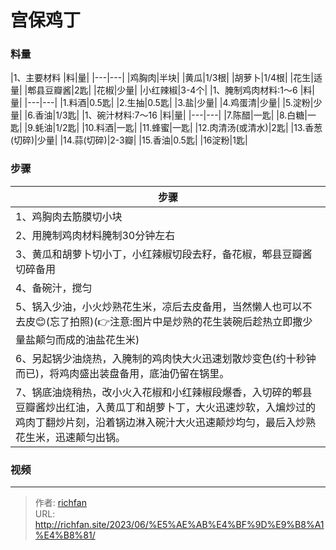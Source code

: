 # 宫保鸡丁


### 料量
|1、主要材料
|料|量|
|---|---|
|鸡胸肉|半块|
|黄瓜|1/3根|
|胡萝卜|1/4根|
|花生|适量|
|郫县豆瓣酱|2匙|
|花椒|少量|
|小红辣椒|3-4个|
|1、腌制鸡肉材料:1～6
|料|量|
|---|---|
|1.料酒|0.5匙|
|2.生抽|0.5匙|
|3.盐|少量|
|4.鸡蛋清|少量|
|5.淀粉|少量|
|6.香油|1/3匙|
|1、碗汁材料:7～16
|料|量|
|---|---|
|7.陈醋|一匙|
|8.白糖|一匙|
|9.蚝油|1/2匙|
|10.料酒|一匙|
|11.蜂蜜|一匙|
|12.肉清汤(或清水)|2匙|
|13.香葱(切碎)|少量|
|14.蒜(切碎)|2-3瓣|
|15.香油|0.5匙|
|16淀粉|1匙|

### 步骤

|步骤|
|---|
|1、鸡胸肉去筋膜切小块|
|2、用腌制鸡肉材料腌制30分钟左右|
|3、黄瓜和胡萝卜切小丁，小红辣椒切段去籽，备花椒，郫县豆瓣酱切碎备用|
|4、备碗汁，搅匀|
|5、锅入少油，小火炒熟花生米，凉后去皮备用，当然懒人也可以不去皮😊(忘了拍照)(👉注意:图片中是炒熟的花生装碗后趁热立即撒少量盐颠匀而成的油盐花生米)|
|6、另起锅少油烧热，入腌制的鸡肉快大火迅速划散炒变色(约十秒钟而已)，将鸡肉盛出装盘备用，底油仍留在锅里。|
|7、锅底油烧稍热，改小火入花椒和小红辣椒段爆香，入切碎的郫县豆瓣酱炒出红油，入黄瓜丁和胡萝卜丁，大火迅速炒软，入煸炒过的鸡肉丁翻炒片刻，沿着锅边淋入碗汁大火迅速颠炒均匀，最后入炒熟花生米，迅速颠匀出锅。|



### 视频

---

> 作者: [richfan](https://richfan.site/)  
> URL: http://richfan.site/2023/06/%E5%AE%AB%E4%BF%9D%E9%B8%A1%E4%B8%81/  

